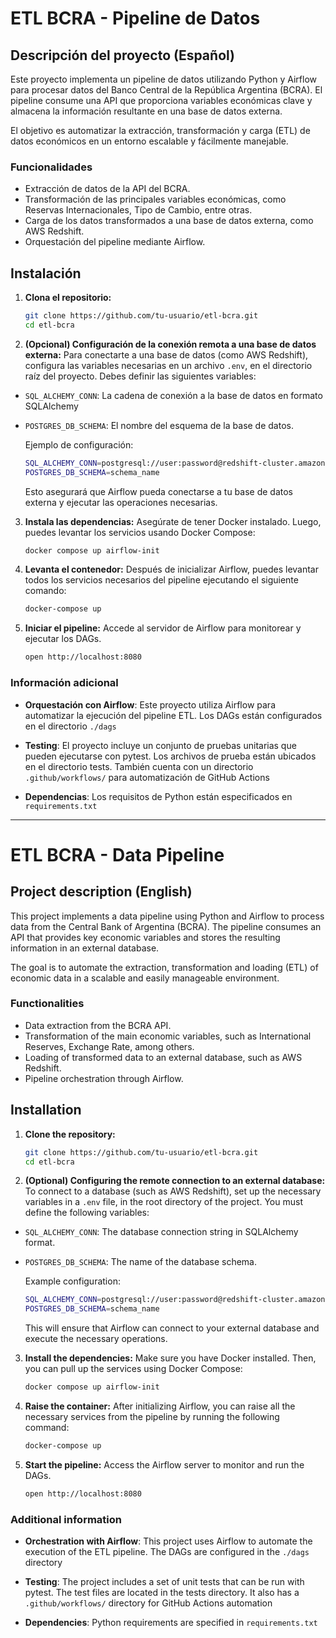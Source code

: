 # ETL BCRA - Pipeline de Datos

## Descripción del proyecto (Español)

Este proyecto implementa un pipeline de datos utilizando Python y Airflow para procesar datos del Banco Central de la República Argentina (BCRA). El pipeline consume una API que proporciona variables económicas clave y almacena la información resultante en una base de datos externa. 

El objetivo es automatizar la extracción, transformación y carga (ETL) de datos económicos en un entorno escalable y fácilmente manejable.

### Funcionalidades

- Extracción de datos de la API del BCRA.
- Transformación de las principales variables económicas, como Reservas Internacionales, Tipo de Cambio, entre otras.
- Carga de los datos transformados a una base de datos externa, como AWS Redshift.
- Orquestación del pipeline mediante Airflow.

## Instalación

1. **Clona el repositorio:**
   ```bash
   git clone https://github.com/tu-usuario/etl-bcra.git
   cd etl-bcra
   ```

2. **(Opcional) Configuración de la conexión remota a una base de datos externa:** 
  Para conectarte a una base de datos (como AWS Redshift), configura las variables necesarias en un archivo `.env`, en el directorio raíz del proyecto. 
  Debes definir las siguientes variables:
  - `SQL_ALCHEMY_CONN`: La cadena de conexión a la base de datos en formato SQLAlchemy
  - `POSTGRES_DB_SCHEMA`: El nombre del esquema de la base de datos.

    Ejemplo de configuración:

    ```bash
    SQL_ALCHEMY_CONN=postgresql://user:password@redshift-cluster.amazonaws.com:5439/dbname
    POSTGRES_DB_SCHEMA=schema_name
    ```

    Esto asegurará que Airflow pueda conectarse a tu base de datos externa y ejecutar las operaciones necesarias.

3. **Instala las dependencias:** 
  Asegúrate de tener Docker instalado. Luego, puedes levantar los servicios usando Docker Compose:

   ```bash
   docker compose up airflow-init
   ```

4. **Levanta el contenedor:** 
  Después de inicializar Airflow, puedes levantar todos los servicios necesarios del pipeline ejecutando el siguiente comando:

   ```bash
   docker-compose up
   ```

5. **Iniciar el pipeline:** 
  Accede al servidor de Airflow para monitorear y ejecutar los DAGs.

   ```bash
   open http://localhost:8080
   ```

### Información adicional

- **Orquestación con Airflow**: Este proyecto utiliza Airflow para automatizar la ejecución del pipeline ETL. Los DAGs están configurados en el directorio `./dags`

- **Testing**: El proyecto incluye un conjunto de pruebas unitarias que pueden ejecutarse con pytest. Los archivos de prueba están ubicados en el directorio tests. También cuenta con un directorio `.github/workflows/` para automatización de GitHub Actions

- **Dependencias**: Los requisitos de Python están especificados en `requirements.txt`


---


# ETL BCRA - Data Pipeline

## Project description (English)

This project implements a data pipeline using Python and Airflow to process data from the Central Bank of Argentina (BCRA). The pipeline consumes an API that provides key economic variables and stores the resulting information in an external database. 

The goal is to automate the extraction, transformation and loading (ETL) of economic data in a scalable and easily manageable environment.

### Functionalities

- Data extraction from the BCRA API.
- Transformation of the main economic variables, such as International Reserves, Exchange Rate, among others.
- Loading of transformed data to an external database, such as AWS Redshift.
- Pipeline orchestration through Airflow.

## Installation

1. **Clone the repository:**
   ```bash
   git clone https://github.com/tu-usuario/etl-bcra.git
   cd etl-bcra
   ```

2. **(Optional) Configuring the remote connection to an external database:** 
  To connect to a database (such as AWS Redshift), set up the necessary variables in a `.env` file, in the root directory of the project. 
  You must define the following variables:
  - `SQL_ALCHEMY_CONN`: The database connection string in SQLAlchemy format.
  - `POSTGRES_DB_SCHEMA`: The name of the database schema.

    Example configuration:

    ```bash
    SQL_ALCHEMY_CONN=postgresql://user:password@redshift-cluster.amazonaws.com:5439/dbname
    POSTGRES_DB_SCHEMA=schema_name
    ```

    This will ensure that Airflow can connect to your external database and execute the necessary operations.

3. **Install the dependencies:** 
  Make sure you have Docker installed. Then, you can pull up the services using Docker Compose:

   ```bash
   docker compose up airflow-init
   ```

4. **Raise the container:** 
  After initializing Airflow, you can raise all the necessary services from the pipeline by running the following command:

   ```bash
   docker-compose up
   ```

5. **Start the pipeline:** 
  Access the Airflow server to monitor and run the DAGs.

   ```bash
   open http://localhost:8080
   ```

### Additional information

- **Orchestration with Airflow**: This project uses Airflow to automate the execution of the ETL pipeline. The DAGs are configured in the `./dags` directory

- **Testing**: The project includes a set of unit tests that can be run with pytest. The test files are located in the tests directory. It also has a `.github/workflows/` directory for GitHub Actions automation

- **Dependencies**: Python requirements are specified in `requirements.txt`